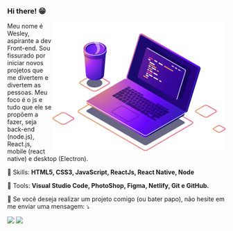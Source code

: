 ### Hi there! 😁

<img src="img/computer-illustration.png" min-width="400px" max-width="400px" width="400px" align="right" alt="Computador iuriCode">

<p align="left"> 
  Meu nome é Wesley, aspirante a dev Front-end. Sou fissurado por iniciar novos projetos que me divertem e divertem as pessoas. Meu foco é o js e tudo que ele se propõem a fazer, seja back-end (node.js), React.js, mobile (react native) e desktop (Electron).
</p>

<p align="left">
  🦄 Skills: <strong>HTML5, CSS3, JavaScript, ReactJs, React Native, Node</strong>
</p>

<p align="left">
  💼 Tools: <strong>Visual Studio Code, PhotoShop, Figma, Netlify, Git e GitHub.</strong>
</p>

<p align="left">
  💌 Se você deseja realizar um projeto comigo (ou bater papo), não hesite em me enviar uma mensagem: ⤵️
</p>

<p align="left">
  <a href="https://www.instagram.com/griffo_oficial/" alt="Instagram" target="_blank">
  <img src="https://img.shields.io/badge/-Instagram-DF0174?style=for-the-badge&logo=instagram&logoColor=white&link=https://www.instagram.com/iuricoding/"/></a>
  
  <a href="https://www.linkedin.com/in/wesley-rafael-40544215b/" alt="Linkedin" target="_blank">
  <img src="https://img.shields.io/badge/-Linkedin-0e76a8?style=for-the-badge&logo=Linkedin&logoColor=white&link=https://www.linkedin.com/in/iuricode" /></a>

</p>  



